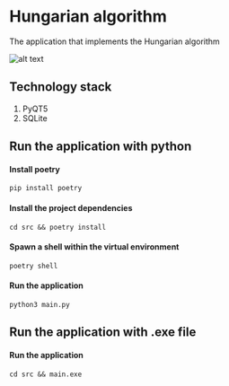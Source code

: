# Hungarian algorithm

The application that implements the Hungarian algorithm

![alt text](https://img.shields.io/badge/python-3.9.7-green)

## Technology stack

1. PyQT5
2. SQLite

## Run the application with python
#### Install poetry
```shell
pip install poetry
```
 
#### Install the project dependencies
```shell
cd src && poetry install
```

#### Spawn a shell within the virtual environment
```shell
poetry shell
```

#### Run the application
```shell
python3 main.py
```

## Run the application with .exe file
#### Run the application
```shell
cd src && main.exe
```
